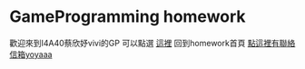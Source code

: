 # GameProgramming homework
歡迎來到I4A40蔡欣妤vivi的GP
可以點選 [這裡](http://vivitsai0829.github.io/GameProgrammingHW/index.html) 回到homework首頁
<a href="mailto:u10706140@ms.ttu.edu.tw">點這裡有聯絡信箱yoyaaa</a>
